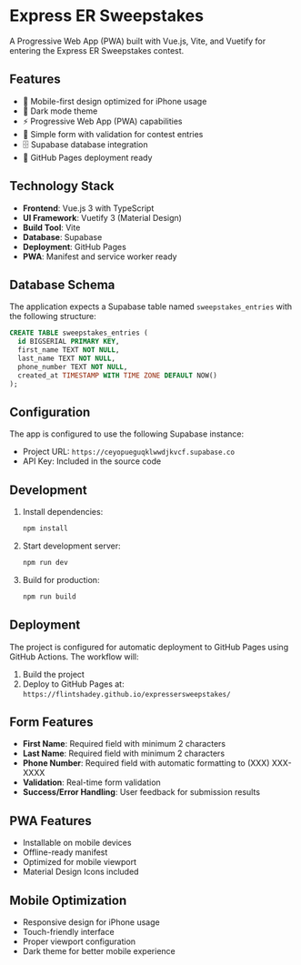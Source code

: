# Express ER Sweepstakes

A Progressive Web App (PWA) built with Vue.js, Vite, and Vuetify for entering the Express ER Sweepstakes contest.

## Features

- 📱 Mobile-first design optimized for iPhone usage
- 🌙 Dark mode theme
- ⚡ Progressive Web App (PWA) capabilities
- 📝 Simple form with validation for contest entries
- 🗄️ Supabase database integration
- 🚀 GitHub Pages deployment ready

## Technology Stack

- **Frontend**: Vue.js 3 with TypeScript
- **UI Framework**: Vuetify 3 (Material Design)
- **Build Tool**: Vite
- **Database**: Supabase
- **Deployment**: GitHub Pages
- **PWA**: Manifest and service worker ready

## Database Schema

The application expects a Supabase table named `sweepstakes_entries` with the following structure:

```sql
CREATE TABLE sweepstakes_entries (
  id BIGSERIAL PRIMARY KEY,
  first_name TEXT NOT NULL,
  last_name TEXT NOT NULL,
  phone_number TEXT NOT NULL,
  created_at TIMESTAMP WITH TIME ZONE DEFAULT NOW()
);
```

## Configuration

The app is configured to use the following Supabase instance:

- Project URL: `https://ceyopueguqklwwdjkvcf.supabase.co`
- API Key: Included in the source code

## Development

1. Install dependencies:

   ```bash
   npm install
   ```

2. Start development server:

   ```bash
   npm run dev
   ```

3. Build for production:
   ```bash
   npm run build
   ```

## Deployment

The project is configured for automatic deployment to GitHub Pages using GitHub Actions. The workflow will:

1. Build the project
2. Deploy to GitHub Pages at: `https://flintshadey.github.io/expressersweepstakes/`

## Form Features

- **First Name**: Required field with minimum 2 characters
- **Last Name**: Required field with minimum 2 characters
- **Phone Number**: Required field with automatic formatting to (XXX) XXX-XXXX
- **Validation**: Real-time form validation
- **Success/Error Handling**: User feedback for submission results

## PWA Features

- Installable on mobile devices
- Offline-ready manifest
- Optimized for mobile viewport
- Material Design Icons included

## Mobile Optimization

- Responsive design for iPhone usage
- Touch-friendly interface
- Proper viewport configuration
- Dark theme for better mobile experience
